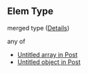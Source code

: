 ## Elem Type

merged type ([Details](post-items-properties-elem.md))

any of

-   [Untitled array in Post](post-items-properties-elem-anyof-0.md "check type definition")
-   [Untitled object in Post](post-items-properties-elem-anyof-1.md "check type definition")
